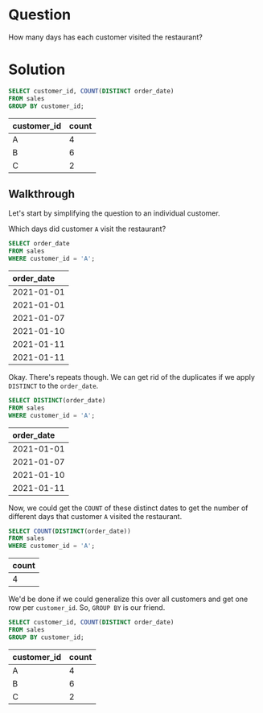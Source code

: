 # Question

How many days has each customer visited the restaurant?

# Solution

```sql
SELECT customer_id, COUNT(DISTINCT order_date)
FROM sales
GROUP BY customer_id;
```
| customer\_id | count |
| :--- | :--- |
| A | 4 |
| B | 6 |
| C | 2 |

## Walkthrough

Let's start by simplifying the question to an individual customer.

Which days did customer `A` visit the restaurant?

```sql
SELECT order_date
FROM sales
WHERE customer_id = 'A';
```

| order\_date |
| :--- |
| 2021-01-01 |
| 2021-01-01 |
| 2021-01-07 |
| 2021-01-10 |
| 2021-01-11 |
| 2021-01-11 |


Okay. There's repeats though. We can get rid of the duplicates if we apply `DISTINCT` to the `order_date`.

```sql
SELECT DISTINCT(order_date)
FROM sales
WHERE customer_id = 'A';
```

| order\_date |
| :--- |
| 2021-01-01 |
| 2021-01-07 |
| 2021-01-10 |
| 2021-01-11 |

Now, we could get the `COUNT` of these distinct dates to get the number of different days that customer `A` visited the restaurant.

```sql
SELECT COUNT(DISTINCT(order_date))
FROM sales
WHERE customer_id = 'A';
```

| count |
| :--- |
| 4 |

We'd be done if we could generalize this over all customers and get one row per `customer_id`. So, `GROUP BY` is our friend.

```sql
SELECT customer_id, COUNT(DISTINCT order_date)
FROM sales
GROUP BY customer_id;
```

| customer\_id | count |
| :--- | :--- |
| A | 4 |
| B | 6 |
| C | 2 |
